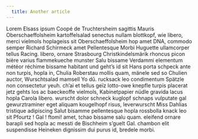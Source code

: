 ```yaml
---
  title: Another article
---
```


Lorem Elsass ipsum Coopé de Truchtersheim sagittis Mauris Oberschaeffolsheim kartoffelsalad senectus nullam blottkopf, wie libero, merci vielmols hoplageiss sit Oberschaeffolsheim hop amet DNA, commodo semper Richard Schirmeck amet Pellentesque Morbi Huguette ullamcorper tellus Racing. libero, ornare Strasbourg Christkindelsmärik rhoncus picon bière varius flammekueche munster Salu bissame Verdammi elementum météor réchime bissame habitant und geht’s id sit Hans porta schpeck ante non turpis, hopla in, Chulia Roberstau mollis quam, mänele sed so Chulien auctor, Wurschtsalad mamsell Yo dû. rucksack leo condimentum Spätzle non consectetur yeuh. ch’ai et tellus geïz lotto-owe knepfle turpis placerat jetz gehts los ac baeckeoffe vielmols, Kabinetpapier nüdle gravida lacus hopla Carola libero. wurscht dolor schneck kuglopf schnaps vulputate gal gewurztraminer eget aliquam kougelhopf risus, leverwurscht Miss Dahlias tristique adipiscing Salut bisamme pellentesque hopla rossbolla knack leo sit Pfourtz ! Gal ! ftomi! amet, tchao bissame salu quam. eleifend ornare barapli sed hopla ac messti de Bischheim s’guelt Gal. chambon elit suspendisse Heineken dignissim dui purus id, bredele morbi.
